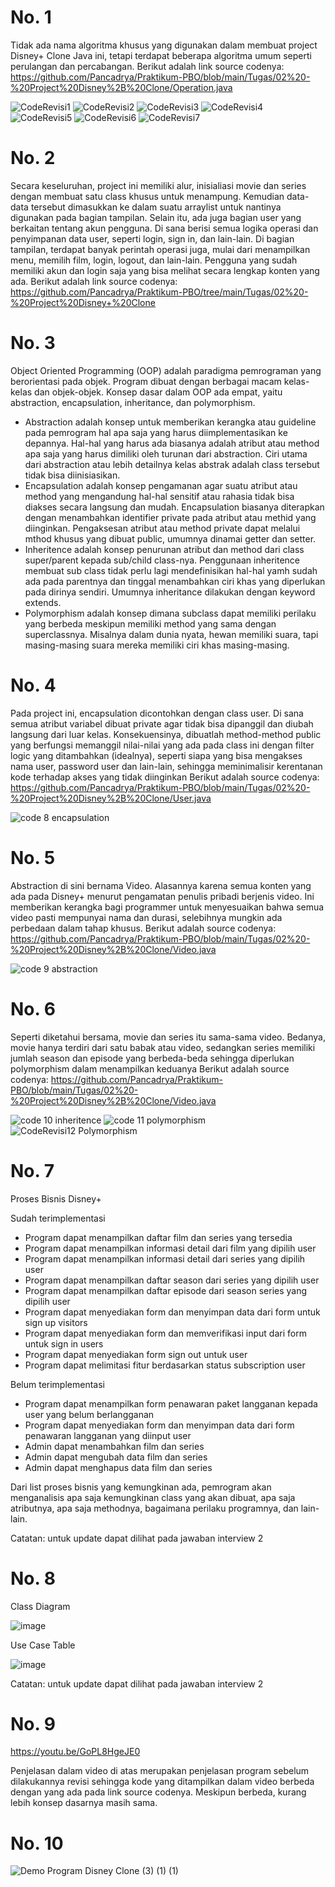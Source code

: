# No. 1
Tidak ada nama algoritma khusus yang digunakan dalam membuat project Disney+ Clone Java ini, tetapi terdapat beberapa algoritma umum seperti perulangan dan percabangan. Berikut adalah link source codenya:
https://github.com/Pancadrya/Praktikum-PBO/blob/main/Tugas/02%20-%20Project%20Disney%2B%20Clone/Operation.java

![CodeRevisi1](https://github.com/Pancadrya/Praktikum-PBO/assets/94888050/773c2b8a-8e3b-4694-aa2b-460748ef34cf)
![CodeRevisi2](https://github.com/Pancadrya/Praktikum-PBO/assets/94888050/4a95ea0d-5c3f-4130-98d0-0cb66cb9f2eb)
![CodeRevisi3](https://github.com/Pancadrya/Praktikum-PBO/assets/94888050/4635e10c-22ea-43bc-9e78-0dfe35f1b75a)
![CodeRevisi4](https://github.com/Pancadrya/Praktikum-PBO/assets/94888050/7ff572a5-74fb-4ed6-8f86-fbab996e5d6b)
![CodeRevisi5](https://github.com/Pancadrya/Praktikum-PBO/assets/94888050/332abdd1-b3c8-4cbb-948c-eb63430ff511)
![CodeRevisi6](https://github.com/Pancadrya/Praktikum-PBO/assets/94888050/996c17c7-207c-4a1a-bb9d-283431cd0c40)
![CodeRevisi7](https://github.com/Pancadrya/Praktikum-PBO/assets/94888050/86ea3644-4086-4193-9813-88742d19b3e0)

# No. 2
Secara keseluruhan, project ini memiliki alur, inisialiasi movie dan series dengan membuat satu class khusus untuk menampung. Kemudian data-data tersebut dimasukkan ke dalam suatu arraylist untuk nantinya digunakan pada bagian tampilan. Selain itu, ada juga bagian user yang berkaitan tentang akun pengguna. Di sana berisi semua logika operasi dan penyimpanan data user, seperti login, sign in, dan lain-lain. Di bagian tampilan, terdapat banyak perintah operasi juga, mulai dari menampilkan menu, memilih film, login, logout, dan lain-lain. Pengguna yang sudah memiliki akun dan login saja yang bisa melihat secara lengkap konten yang ada. Berikut adalah link source codenya:
https://github.com/Pancadrya/Praktikum-PBO/tree/main/Tugas/02%20-%20Project%20Disney+%20Clone

# No. 3
Object Oriented Programming (OOP) adalah paradigma pemrograman yang berorientasi pada objek. Program dibuat dengan berbagai macam kelas-kelas dan objek-objek. Konsep dasar dalam OOP ada empat, yaitu abstraction, encapsulation, inheritance, dan polymorphism.
- Abstraction adalah konsep untuk memberikan kerangka atau guideline pada pemrogram hal apa saja yang harus diimplementasikan ke depannya. Hal-hal yang harus ada biasanya adalah atribut atau method apa saja yang harus dimiliki oleh turunan dari abstraction. Ciri utama dari abstraction atau lebih detailnya kelas abstrak adalah class tersebut tidak bisa diinisiasikan.
- Encapsulation adalah konsep pengamanan agar suatu atribut atau method yang mengandung hal-hal sensitif atau rahasia tidak bisa diakses secara langsung dan mudah. Encapsulation biasanya diterapkan dengan menambahkan identifier private pada atribut atau methid yang diinginkan. Pengaksesan atribut atau method private dapat melalui mthod khusus yang dibuat public, umumnya dinamai getter dan setter.
- Inheritence adalah konsep penurunan atribut dan method dari class super/parent kepada sub/child class-nya. Penggunaan inheritence membuat sub class tidak perlu lagi mendefinisikan hal-hal yamh sudah ada pada parentnya dan tinggal menambahkan ciri khas yang diperlukan pada dirinya sendiri. Umumnya inheritance dilakukan dengan keyword extends.
- Polymorphism adalah konsep dimana subclass dapat memiliki perilaku yang berbeda meskipun memiliki method yang sama dengan superclassnya. Misalnya dalam dunia nyata, hewan memiliki suara, tapi masing-masing suara mereka memiliki ciri khas masing-masing.

# No. 4
Pada project ini, encapsulation dicontohkan dengan class user. Di sana semua atribut variabel dibuat private agar tidak bisa dipanggil dan diubah langsung dari luar kelas. Konsekuensinya, dibuatlah method-method public yang berfungsi memanggil nilai-nilai yang ada pada class ini dengan filter logic yang ditambahkan (idealnya), seperti siapa yang bisa mengakses nama user, password user dan lain-lain, sehingga meminimalisir kerentanan kode terhadap akses yang tidak diinginkan Berikut adalah source codenya: 
https://github.com/Pancadrya/Praktikum-PBO/blob/main/Tugas/02%20-%20Project%20Disney%2B%20Clone/User.java

![code 8 encapsulation](https://github.com/Pancadrya/Praktikum-PBO/assets/94888050/c73bfaa2-6d74-48da-92ae-d581856ad263)

# No. 5
Abstraction di sini bernama Video. Alasannya karena semua konten yang ada pada Disney+ menurut pengamatan penulis pribadi berjenis video. Ini memberikan kerangka bagi programmer untuk menyesuaikan bahwa semua video pasti mempunyai nama dan durasi, selebihnya mungkin ada perbedaan dalam tahap khusus. Berikut adalah source codenya:
https://github.com/Pancadrya/Praktikum-PBO/blob/main/Tugas/02%20-%20Project%20Disney%2B%20Clone/Video.java

![code 9 abstraction](https://github.com/Pancadrya/Praktikum-PBO/assets/94888050/bba7e082-e0c4-4fad-a62a-0c97805abfd6)

# No. 6
Seperti diketahui bersama, movie dan series itu sama-sama video. Bedanya, movie hanya terdiri dari satu babak atau video, sedangkan series memiliki jumlah season dan episode yang berbeda-beda sehingga diperlukan polymorphism dalam menampilkan keduanya Berikut adalah source codenya:
https://github.com/Pancadrya/Praktikum-PBO/blob/main/Tugas/02%20-%20Project%20Disney%2B%20Clone/Video.java

![code 10 inheritence](https://github.com/Pancadrya/Praktikum-PBO/assets/94888050/6ba1c493-bdd8-4961-ad69-ff403892d5ae)
![code 11 polymorphism](https://github.com/Pancadrya/Praktikum-PBO/assets/94888050/58a02ec6-65f7-4688-834e-de9babbb1312)
![CodeRevisi12 Polymorphism](https://github.com/Pancadrya/Praktikum-PBO/assets/94888050/bfe3daf5-ecdc-4433-86be-7e54eea5ce9b)

# No. 7
Proses Bisnis Disney+

Sudah terimplementasi
- Program dapat menampilkan daftar film dan series yang tersedia
- Program dapat menampilkan informasi detail dari film yang dipilih user
- Program dapat menampilkan informasi detail dari series yang dipilih user
- Program dapat menampilkan daftar season dari series yang dipilih user
- Program dapat menampilkan daftar episode dari season series yang dipilih user
- Program dapat menyediakan form dan menyimpan data dari form untuk sign up visitors
- Program dapat menyediakan form dan memverifikasi input dari form untuk sign in users
- Program dapat menyediakan form sign out untuk user
- Program dapat melimitasi fitur berdasarkan status subscription user

Belum terimplementasi
- Program dapat menampilkan form penawaran paket langganan kepada user yang belum berlangganan
- Program dapat menyediakan form dan menyimpan data dari form penawaran langganan yang diinput user
- Admin dapat menambahkan film dan series
- Admin dapat mengubah data film dan series
- Admin dapat menghapus data film dan series

Dari list proses bisnis yang kemungkinan ada, pemrogram akan menganalisis apa saja kemungkinan class yang akan dibuat, apa saja atributnya, apa saja methodnya, bagaimana perilaku programnya, dan lain-lain.

Catatan: untuk update dapat dilihat pada jawaban interview 2

# No. 8
Class Diagram

![image](https://github.com/Pancadrya/Praktikum-PBO/assets/94888050/a3d49176-c477-4698-acbf-c8527de8e2ea)

Use Case Table

![image](https://github.com/Pancadrya/Praktikum-PBO/assets/94888050/58e01979-e99d-410d-8510-ac5cfdda78a8)

Catatan: untuk update dapat dilihat pada jawaban interview 2

# No. 9
https://youtu.be/GoPL8HgeJE0

Penjelasan dalam video di atas merupakan penjelasan program sebelum dilakukannya revisi sehingga kode yang ditampilkan dalam video berbeda dengan yang ada pada link source codenya. Meskipun berbeda, kurang lebih konsep dasarnya masih sama.

# No. 10
![Demo Program Disney Clone (3) (1) (1)](https://github.com/Pancadrya/Praktikum-PBO/assets/94888050/aa08766c-fcda-4b52-98dd-b3f35673d452)
